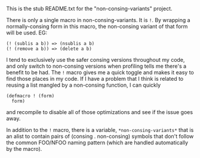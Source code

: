This is the stub README.txt for the "non-consing-variants" project.

There is only a single macro in non-consing-variants. It is `!`. By wrapping a normally-consing form in this macro, the non-consing variant of that form will be used. EG:

```
(! (sublis a b)) => (nsublis a b)
(! (remove a b)) => (delete a b)
```

I tend to exclusively use the safer consing versions throughout my code, and only switch to non-consing versions when profiling tells me there's a benefit to be had. The `!` macro gives me a quick toggle and makes it easy to find those places in my code. If I have a problem that I think is related to reusing a list mangled by a non-consing function, I can quickly

```
(defmacro ! (form)
  form)
```

and recompile to disable all of those optimizations and see if the issue goes away.

In addition to the `!` macro, there is a variable, `*non-consing-variants*` that is an alist to contain pairs of (consing . non-consing) symbols that don't follow the common FOO/NFOO naming pattern (which are handled automatically by the macro).
